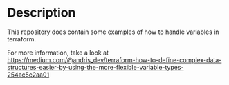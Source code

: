 # Description
This repository does contain some examples of how to handle variables in terraform. 

For more information, take a look at https://medium.com/@andris_dev/terraform-how-to-define-complex-data-structures-easier-by-using-the-more-flexible-variable-types-254ac5c2aa01